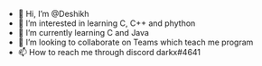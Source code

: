 - 👋 Hi, I’m @Deshikh
- 👀 I’m interested in learning C, C++ and phython
- 🌱 I’m currently learning C and Java 
- 💞️ I’m looking to collaborate on Teams which teach me program 
- 📫 How to reach me through discord darkx#4641

<!---
Deshikh/Deshikh is a ✨ special ✨ repository because its `README.md` (this file) appears on your GitHub profile.
You can click the Preview link to take a look at your changes.
--->
